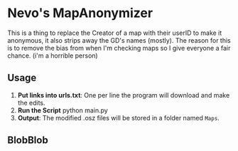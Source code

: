 # Nevo's MapAnonymizer
This is a thing to replace the Creator of a map with their userID to make it anonymous, it also strips away the GD's names (mostly). The reason for this is to remove the bias from when I'm checking maps so I give everyone a fair chance. (i'm a horrible person)

## Usage

1. **Put links into urls.txt**: One per line the program will download and make the edits.
2. **Run the Script** python main.py
3. **Output**: The modified .osz files will be stored in a folder named `Maps`.

## BlobBlob
